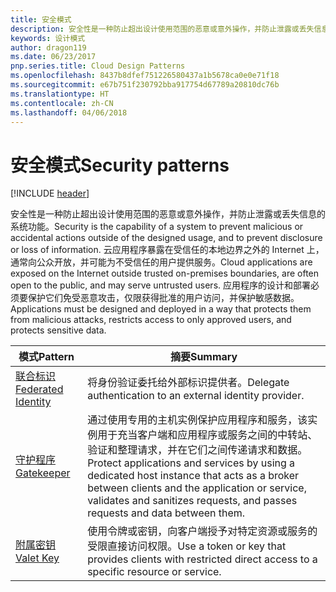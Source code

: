 ```yaml
---
title: 安全模式
description: 安全性是一种防止超出设计使用范围的恶意或意外操作，并防止泄露或丢失信息的系统功能。 云应用程序暴露在受信任的本地边界之外的 Internet 上，通常向公众开放，并可能为不受信任的用户提供服务。 应用程序的设计和部署必须要保护它们免受恶意攻击，仅限获得批准的用户访问，并保护敏感数据。
keywords: 设计模式
author: dragon119
ms.date: 06/23/2017
pnp.series.title: Cloud Design Patterns
ms.openlocfilehash: 8437b8dfef751226580437a1b5678ca0e0e71f18
ms.sourcegitcommit: e67b751f230792bba917754d67789a20810dc76b
ms.translationtype: HT
ms.contentlocale: zh-CN
ms.lasthandoff: 04/06/2018
---
```

# <a name="security-patterns"></a><span data-ttu-id="ead99-106">安全模式</span><span class="sxs-lookup"><span data-stu-id="ead99-106">Security patterns</span></span>

[!INCLUDE [header](../../_includes/header.md)]

<span data-ttu-id="ead99-107">安全性是一种防止超出设计使用范围的恶意或意外操作，并防止泄露或丢失信息的系统功能。</span><span class="sxs-lookup"><span data-stu-id="ead99-107">Security is the capability of a system to prevent malicious or accidental actions outside of the designed usage, and to prevent disclosure or loss of information.</span></span> <span data-ttu-id="ead99-108">云应用程序暴露在受信任的本地边界之外的 Internet 上，通常向公众开放，并可能为不受信任的用户提供服务。</span><span class="sxs-lookup"><span data-stu-id="ead99-108">Cloud applications are exposed on the Internet outside trusted on-premises boundaries, are often open to the public, and may serve untrusted users.</span></span> <span data-ttu-id="ead99-109">应用程序的设计和部署必须要保护它们免受恶意攻击，仅限获得批准的用户访问，并保护敏感数据。</span><span class="sxs-lookup"><span data-stu-id="ead99-109">Applications must be designed and deployed in a way that protects them from malicious attacks, restricts access to only approved users, and protects sensitive data.</span></span>


|                    <span data-ttu-id="ead99-110">模式</span><span class="sxs-lookup"><span data-stu-id="ead99-110">Pattern</span></span>                     |                                                                                                         <span data-ttu-id="ead99-111">摘要</span><span class="sxs-lookup"><span data-stu-id="ead99-111">Summary</span></span>                                                                                                         |
|------------------------------------------------|-------------------------------------------------------------------------------------------------------------------------------------------------------------------------------------------------------------------------|
| [<span data-ttu-id="ead99-112">联合标识</span><span class="sxs-lookup"><span data-stu-id="ead99-112">Federated Identity</span></span>](../federated-identity.md) |                                                                                <span data-ttu-id="ead99-113">将身份验证委托给外部标识提供者。</span><span class="sxs-lookup"><span data-stu-id="ead99-113">Delegate authentication to an external identity provider.</span></span>                                                                                |
|         [<span data-ttu-id="ead99-114">守护程序</span><span class="sxs-lookup"><span data-stu-id="ead99-114">Gatekeeper</span></span>](../gatekeeper.md)         | <span data-ttu-id="ead99-115">通过使用专用的主机实例保护应用程序和服务，该实例用于充当客户端和应用程序或服务之间的中转站、验证和整理请求，并在它们之间传递请求和数据。</span><span class="sxs-lookup"><span data-stu-id="ead99-115">Protect applications and services by using a dedicated host instance that acts as a broker between clients and the application or service, validates and sanitizes requests, and passes requests and data between them.</span></span> |
|          [<span data-ttu-id="ead99-116">附属密钥</span><span class="sxs-lookup"><span data-stu-id="ead99-116">Valet Key</span></span>](../valet-key.md)          |                                                        <span data-ttu-id="ead99-117">使用令牌或密钥，向客户端授予对特定资源或服务的受限直接访问权限。</span><span class="sxs-lookup"><span data-stu-id="ead99-117">Use a token or key that provides clients with restricted direct access to a specific resource or service.</span></span>                                                        |

